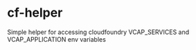 # cf-helper
Simple helper for accessing cloudfoundry VCAP_SERVICES and VCAP_APPLICATION env variables
